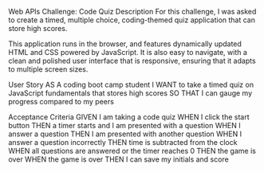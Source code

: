 Web APIs Challenge: Code Quiz
Description
For this challenge, I was asked to create a timed, multiple choice, coding-themed quiz application that can store high scores.

This application runs in the browser, and features dynamically updated HTML and CSS powered by JavaScript. It is also easy to navigate, with a clean and polished user interface that is responsive, ensuring that it adapts to multiple screen sizes.

User Story
AS A coding boot camp student
I WANT to take a timed quiz on JavaScript fundamentals that stores high scores
SO THAT I can gauge my progress compared to my peers

Acceptance Criteria
GIVEN I am taking a code quiz
WHEN I click the start button
THEN a timer starts and I am presented with a question
WHEN I answer a question
THEN I am presented with another question
WHEN I answer a question incorrectly
THEN time is subtracted from the clock
WHEN all questions are answered or the timer reaches 0
THEN the game is over
WHEN the game is over
THEN I can save my initials and score